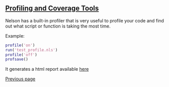 ## [Profiling and Coverage Tools](PROFILER.md)

Nelson has a built-in profiler that is very useful to profile your code and find out what script or function is taking the most time.

Example:

```matlab
profile('on')
run('test_profile.nls')
profile('off')
profsave()
```

It generates a html report available [here](https://nelson-numerical-software.github.io/nelson-website/profile_result/index.html)

[Previous page](FEATURES.md)
